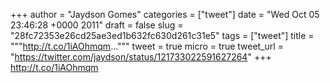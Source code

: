 
+++
author = "Jaydson Gomes"
categories = ["tweet"]
date = "Wed Oct 05 23:46:28 +0000 2011"
draft = false
slug = "28fc72353e26cd25ae3ed1b632fc630d261c31e5"
tags = ["tweet"]
title = """http://t.co/1iAOhmqm..."""
tweet = true
micro = true
tweet_url = "https://twitter.com/jaydson/status/121733022591627264"
+++
http://t.co/1iAOhmqm

